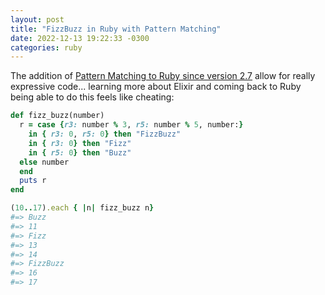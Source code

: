 ```yaml
---
layout: post
title: "FizzBuzz in Ruby with Pattern Matching"
date: 2022-12-13 19:22:33 -0300
categories: ruby
---
```


The addition of [Pattern Matching to Ruby since version 2.7](https://www.ruby-lang.org/en/news/2019/12/25/ruby-2-7-0-released/) allow for really expressive code... learning more about Elixir and coming back to Ruby being able to do this feels like cheating:

```ruby
def fizz_buzz(number)
  r = case {r3: number % 3, r5: number % 5, number:}
    in { r3: 0, r5: 0} then "FizzBuzz"
    in { r3: 0} then "Fizz"
    in { r5: 0} then "Buzz"
  else number
  end
  puts r
end

(10..17).each { |n| fizz_buzz n}
#=> Buzz
#=> 11
#=> Fizz
#=> 13
#=> 14
#=> FizzBuzz
#=> 16
#=> 17
```
